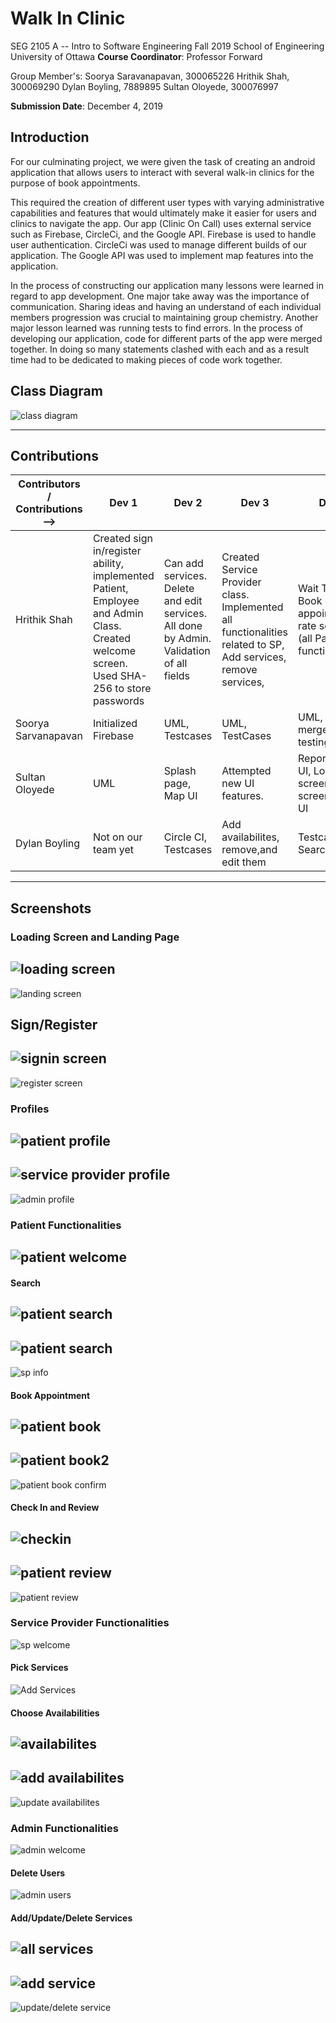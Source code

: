 # Walk In Clinic

SEG 2105 A -- Intro to Software Engineering Fall 2019
School of Engineering University of Ottawa
**Course Coordinator**:  Professor Forward

Group Member's:
Soorya Saravanapavan, 300065226
Hrithik Shah, 300069290
Dylan Boyling, 7889895
Sultan Oloyede, 300076997


**Submission Date**: December 4, 2019

## Introduction

For our culminating project, we were given the task of creating an android application that allows users to interact with several walk-in clinics for the purpose of book appointments.

This required the creation of different user types with varying administrative capabilities and features that would ultimately make it easier for users and clinics to navigate the app. Our app (Clinic On Call) uses external service such as Firebase, CircleCi, and the Google API. Firebase is used to handle user authentication. CircleCi was used to manage different builds of our application. The Google API was used to implement map features into the application.

In the process of constructing our application many lessons were learned in regard to app development. One major take away was the importance of communication. Sharing ideas and having an understand of each individual members progression was crucial to maintaining group chemistry. Another major lesson learned was running tests to find errors. In the process of developing our application, code for different parts of the app were merged together. In doing so many statements clashed with each and as a result time had to be dedicated to making pieces of code work together.

## Class Diagram

![class diagram](media/image1.png)

---

## Contributions

| Contributors / Contributions --> | Dev 1                                                                                                                                     | Dev 2                                                                                   | Dev 3                                                                                                          | Dev 4                                                                   |
|----------------------------------|-------------------------------------------------------------------------------------------------------------------------------------------|-----------------------------------------------------------------------------------------|----------------------------------------------------------------------------------------------------------------|-------------------------------------------------------------------------|
| Hrithik Shah                     | Created sign in/register ability,  implemented Patient, Employee and Admin Class. Created welcome screen. Used SHA-256 to store passwords | Can add services. Delete and edit services. All done by Admin. Validation of all fields | Created Service Provider class. Implemented all functionalities related to SP, Add services, remove services,  | Wait Time, Book appointment, rate service (all Patient functionalities) |
| Soorya Sarvanapavan              | Initialized Firebase                                                                                                                      | UML, Testcases                                                                          | UML, TestCases                                                                                                 | UML, final merges and testing                                           |
| Sultan Oloyede                   | UML                                                                                                                                       | Splash page, Map UI                                                                     | Attempted new UI features.                                                                                     | Report, Profile UI, Loading screen, home screen, dialog UI              |
| Dylan Boyling                    | Not on our team yet                                                                                                                    | Circle CI, Testcases                                                                    | Add availabilites, remove,and edit them                                                                        | Testcases, Search                                                       |

---



## Screenshots

### Loading Screen and Landing Page
![loading screen](media/loadingscreen.jpg)
---
![landing screen](media/landingpage.jpg)

## Sign/Register
![signin screen](media/signin.jpg)
---
![register screen](media/register.jpg)

### Profiles
![patient profile](media/patient_profile.jpg)
---
![service provider profile](media/serviceprovider_profile.jpg)
---
![admin profile](media/admin_profile.jpg)

### Patient Functionalities
![patient welcome](media/patient_welcome.jpg)
---
#### Search
![patient search](media/sp_search.jpg)
---
![patient search](media/sp_search2.jpg)
---
![sp info](media/sp_info.jpg)

#### Book Appointment
![patient book](media/book_appointment1.jpg)
---
![patient book2](media/book_appointment2.jpg)
---
![patient book confirm](media/appointment_booked.jpg)

#### Check In and Review

![checkin](media/check_in.jpg)
---
![patient review](media/add_review.jpg)
---
![patient review](media/reviews.jpg)


### Service Provider Functionalities
![sp welcome](media/sp_welcome.jpg)

#### Pick Services
![Add Services](media/sp_pick_services.jpg)

#### Choose Availabilities
![availabilites](media/availabilities.jpg)
---
![add availabilites](media/add_availabilities.jpg)
---
![update availabilites](media/update_availability.jpg)

### Admin Functionalities
![admin welcome](media/admin_welcome.jpg)

#### Delete Users
![admin users](media/admin_users.jpg)

#### Add/Update/Delete Services
![all services](media/all_services.jpg)
---
![add service](media/add_services.jpg)
---
![update/delete service](media/update_services.jpg)
